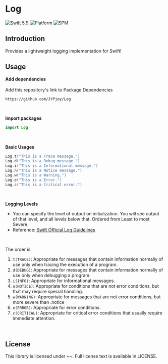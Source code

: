 # Log
[![Swift 5.9](https://img.shields.io/badge/Swift-5.9-orange.svg?style=flat)](https://developer.apple.com/swift/)
![Platform](https://img.shields.io/badge/platform-iOS-light_gray)
![SPM](https://img.shields.io/badge/SPM-Compatible-blue)


## Introduction
Provides a lightweight logging implementation for Swift!


## Usage
**Add dependencies** <br/><br/>
Add this repository's link to Package Dependencies
```bash
https://github.com/JYPjoy/Log
```
<br/>

**Import packages**
```swift
import Log
```

<br/>

**Basic Usages**
```swift
Log.t("This is a Trace message.")
Log.d("This is a Debug message.")
Log.i("This is a Informational message.")
Log.n("This is a Notice message.")
Log.w("This is a Warning.")
Log.e("This is a Error.")
Log.c("This is a Critical error.")
```
<br/>

**Logging Levels**

- You can specify the level of output on initialization. You will see output of that level, and all levels below that. Ordered from Least to most Severe.
- Reference: [Swift Official Log Guidelines](https://www.swift.org/server/guides/libraries/log-levels.html)

<br/>

The order is: 
  1. `t(TRACE)`: Appropriate for messages that contain information normally of use only when tracing the execution of a program.
  2. `d(DEBUG)`: Appropriate for messages that contain information normally of use only when debugging a program.
  3. `i(INFO)`: Appropriate for informational messages.
  4. `n(NOTICE)`: Appropriate for conditions that are not error conditions, but that may require special handling.
  5. `w(WARNING)`: Appropriate for messages that are not error conditions, but more severe than .notice
  6. `e(ERROR)`: Appropriate for error conditions.
  7. `c(CRITICAL)`: Appropriate for critical error conditions that usually require immediate attention.

<br/>

## License
This library is licensed under ~~. Full license text is available in LICENSE.
